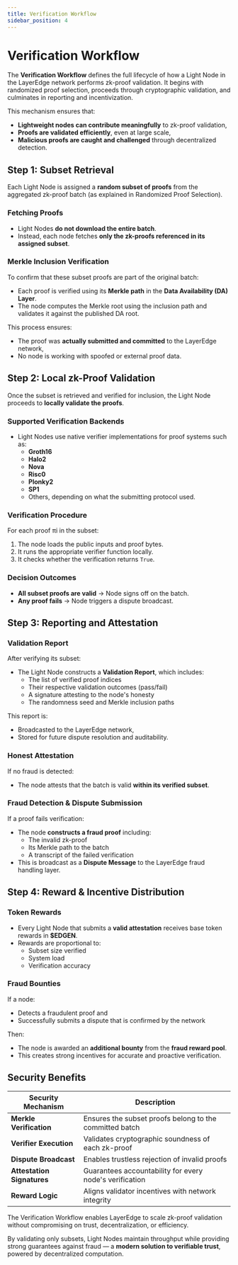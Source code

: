 ```yaml
---
title: Verification Workflow
sidebar_position: 4
---
```


# Verification Workflow

The **Verification Workflow** defines the full lifecycle of how a Light Node in the LayerEdge network performs zk-proof validation. It begins with randomized proof selection, proceeds through cryptographic validation, and culminates in reporting and incentivization.

This mechanism ensures that:

* **Lightweight nodes can contribute meaningfully** to zk-proof validation,
* **Proofs are validated efficiently**, even at large scale,
* **Malicious proofs are caught and challenged** through decentralized detection.

## Step 1: Subset Retrieval

Each Light Node is assigned a **random subset of proofs** from the aggregated zk-proof batch (as explained in Randomized Proof Selection).

### Fetching Proofs

* Light Nodes **do not download the entire batch**.
* Instead, each node fetches **only the zk-proofs referenced in its assigned subset**.

### Merkle Inclusion Verification

To confirm that these subset proofs are part of the original batch:

* Each proof is verified using its **Merkle path** in the **Data Availability (DA) Layer**.
* The node computes the Merkle root using the inclusion path and validates it against the published DA root.

This process ensures:

* The proof was **actually submitted and committed** to the LayerEdge network,
* No node is working with spoofed or external proof data.

## Step 2: Local zk-Proof Validation

Once the subset is retrieved and verified for inclusion, the Light Node proceeds to **locally validate the proofs**.

### Supported Verification Backends

* Light Nodes use native verifier implementations for proof systems such as:  
  * **Groth16**  
  * **Halo2**  
  * **Nova**  
  * **Risc0**  
  * **Plonky2**  
  * **SP1**  
  * Others, depending on what the submitting protocol used.

### Verification Procedure

For each proof πi in the subset:

1. The node loads the public inputs and proof bytes.
2. It runs the appropriate verifier function locally.
3. It checks whether the verification returns `True`.

### Decision Outcomes

* **All subset proofs are valid** → Node signs off on the batch.
* **Any proof fails** → Node triggers a dispute broadcast.

## Step 3: Reporting and Attestation

### Validation Report

After verifying its subset:

* The Light Node constructs a **Validation Report**, which includes:  
  * The list of verified proof indices  
  * Their respective validation outcomes (pass/fail)  
  * A signature attesting to the node's honesty  
  * The randomness seed and Merkle inclusion paths

This report is:

* Broadcasted to the LayerEdge network,
* Stored for future dispute resolution and auditability.

### Honest Attestation

If no fraud is detected:

* The node attests that the batch is valid **within its verified subset**.

### Fraud Detection & Dispute Submission

If a proof fails verification:

* The node **constructs a fraud proof** including:  
  * The invalid zk-proof  
  * Its Merkle path to the batch  
  * A transcript of the failed verification
* This is broadcast as a **Dispute Message** to the LayerEdge fraud handling layer.

## Step 4: Reward & Incentive Distribution

### Token Rewards

* Every Light Node that submits a **valid attestation** receives base token rewards in **$EDGEN**.
* Rewards are proportional to:  
  * Subset size verified  
  * System load  
  * Verification accuracy

### Fraud Bounties

If a node:

* Detects a fraudulent proof and
* Successfully submits a dispute that is confirmed by the network

Then:

* The node is awarded an **additional bounty** from the **fraud reward pool**.
* This creates strong incentives for accurate and proactive verification.

## Security Benefits

| Security Mechanism | Description |
|-------------------|-------------|
| **Merkle Verification** | Ensures the subset proofs belong to the committed batch |
| **Verifier Execution** | Validates cryptographic soundness of each zk-proof |
| **Dispute Broadcast** | Enables trustless rejection of invalid proofs |
| **Attestation Signatures** | Guarantees accountability for every node's verification |
| **Reward Logic** | Aligns validator incentives with network integrity |

The Verification Workflow enables LayerEdge to scale zk-proof validation without compromising on trust, decentralization, or efficiency.

By validating only subsets, Light Nodes maintain throughput while providing strong guarantees against fraud — a **modern solution to verifiable trust**, powered by decentralized computation. 